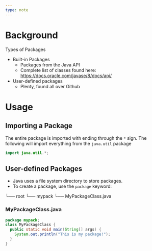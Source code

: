```yaml
---
type: note
---
```

# Background
Types of Packages
- Built-in Packages
	- Packages from the Java API
	- Complete list of classes found here: https://docs.oracle.com/javase/8/docs/api/
- User-defined packages
	- Plenty, found all over Github


# Usage
## Importing a Package
The entire package is imported with ending through the `*` sign. The following will import everything from the `java.util` package
```java
import java.util.*;
```

## User-defined Packages
- Java uses a file system directory to store packages. 
- To create a package, use the `package` keyword:

└── root
  └── mypack
    └── MyPackageClass.java
### MyPackageClass.java
```java
package mypack;
class MyPackageClass {
  public static void main(String[] args) {
    System.out.println("This is my package!");
  }
}
```